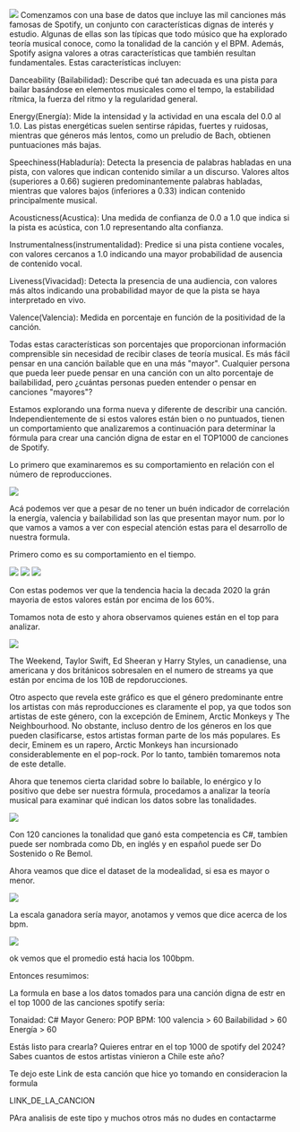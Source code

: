 ![](sc_turntable.jpeg)
Comenzamos con una base de datos que incluye las mil canciones más famosas de Spotify, un conjunto con características dignas de interés y estudio. Algunas de ellas son las típicas que todo músico que ha explorado teoría musical conoce, como la tonalidad de la canción y el BPM. Además, Spotify asigna valores a otras características que también resultan fundamentales. Estas características incluyen:

Danceability (Bailabilidad): Describe qué tan adecuada es una pista para bailar basándose en elementos musicales como el tempo, la estabilidad rítmica, la fuerza del ritmo y la regularidad general.

Energy(Energía): Mide la intensidad y la actividad en una escala del 0.0 al 1.0. Las pistas energéticas suelen sentirse rápidas, fuertes y ruidosas, mientras que géneros más lentos, como un preludio de Bach, obtienen puntuaciones más bajas.

Speechiness(Habladuría): Detecta la presencia de palabras habladas en una pista, con valores que indican contenido similar a un discurso. Valores altos (superiores a 0.66) sugieren predominantemente palabras habladas, mientras que valores bajos (inferiores a 0.33) indican contenido principalmente musical.

Acousticness(Acustica): Una medida de confianza de 0.0 a 1.0 que indica si la pista es acústica, con 1.0 representando alta confianza.

Instrumentalness(instrumentalidad): Predice si una pista contiene vocales, con valores cercanos a 1.0 indicando una mayor probabilidad de ausencia de contenido vocal.

Liveness(Vivacidad): Detecta la presencia de una audiencia, con valores más altos indicando una probabilidad mayor de que la pista se haya interpretado en vivo.

Valence(Valencia): Medida en porcentaje en función de la positividad de la canción.

Todas estas características son porcentajes que proporcionan información comprensible sin necesidad de recibir clases de teoría musical. Es más fácil pensar en una canción bailable que en una más "mayor". Cualquier persona que pueda leer puede pensar en una canción con un alto porcentaje de bailabilidad, pero ¿cuántas personas pueden entender o pensar en canciones "mayores"?

Estamos explorando una forma nueva y diferente de describir una canción. Independientemente de si estos valores están bien o no puntuados, tienen un comportamiento que analizaremos a continuación para determinar la fórmula para crear una canción digna de estar en el TOP1000 de canciones de Spotify.

Lo primero que examinaremos es su comportamiento en relación con el número de reproducciones.

![](heatmap.png)

Acá podemos ver que a pesar de no tener un buén indicador de correlación la energía, valencia y bailabilidad son las que presentan mayor num. por lo que vamos a vamos a ver con especial atención estas para el desarrollo de nuestra formula.

Primero como es su comportamiento en el tiempo.

![](danceability_vs_released_year.png)
![](energy_vs_released_year.png)
![](valence_vs_released_year.png)

Con estas podemos ver que la tendencia hacia la decada 2020 la grán mayoria de estos valores están por encima de los 60%.

Tomamos nota de esto y ahora observamos quienes están en el top para analizar.

![](top_20_streamings.png)

The Weekend, Taylor Swift, Ed Sheeran y Harry Styles, un canadiense, una americana y dos británicos sobresalen en el numero de streams ya que están por encima de los 10B de repdorucciones.

Otro aspecto que revela este gráfico es que el género predominante entre los artistas con más reproducciones es claramente el pop, ya que todos son artistas de este género, con la excepción de Eminem, Arctic Monkeys y The Neighbourhood. No obstante, incluso dentro de los géneros en los que pueden clasificarse, estos artistas forman parte de los más populares. Es decir, Eminem es un rapero, Arctic Monkeys han incursionado considerablemente en el pop-rock. Por lo tanto, también tomaremos nota de este detalle.

Ahora que tenemos cierta claridad sobre lo bailable, lo enérgico y lo positivo que debe ser nuestra fórmula, procedamos a analizar la teoría musical para examinar qué indican los datos sobre las tonalidades.

![](Key.png)

Con 120 canciones la tonalidad que ganó esta competencia es C#, tambíen puede ser nombrada como Db, en inglés y en español puede ser Do Sostenido o Re Bemol.

Ahora veamos que dice el dataset de la modealidad, si esa es mayor o menor.

![](mode.png)

La escala ganadora sería mayor, anotamos y vemos que dice acerca de los bpm.

![](boxplotbpm.png)

ok vemos que el promedio está hacia los 100bpm.

Entonces resumimos:

La formula en base a los datos tomados para una canción digna de estr en el top 1000 de las canciones spotify sería:

Tonaidad: C# Mayor
Genero: POP
BPM: 100 
valencia > 60
Bailabilidad > 60
Energía > 60

Estás listo para crearla? Quieres entrar en el top 1000 de spotify del 2024?
Sabes cuantos de estos artistas vinieron a Chile este año?

Te dejo este Link de esta canción que hice yo tomando en consideracion la formula

LINK_DE_LA_CANCION


PAra analisis de este tipo y muchos otros más no dudes en contactarme
